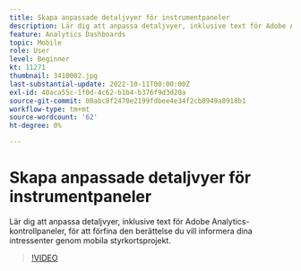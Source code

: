 ```yaml
---
title: Skapa anpassade detaljvyer för instrumentpaneler
description: Lär dig att anpassa detaljvyer, inklusive text för Adobe Analytics-kontrollpaneler, för att förfina den berättelse du vill informera dina intressenter genom mobila styrkortsprojekt.
feature: Analytics Dashboards
topic: Mobile
role: User
level: Beginner
kt: 11271
thumbnail: 3410002.jpg
last-substantial-update: 2022-10-11T00:00:00Z
exl-id: 40aca55c-1f0d-4c62-b1b4-b376f9d3d20a
source-git-commit: 00abc8f2470e2199fdbee4e34f2cb8949a8918b1
workflow-type: tm+mt
source-wordcount: '62'
ht-degree: 0%

---
```


# Skapa anpassade detaljvyer för instrumentpaneler

Lär dig att anpassa detaljvyer, inklusive text för Adobe Analytics-kontrollpaneler, för att förfina den berättelse du vill informera dina intressenter genom mobila styrkortsprojekt.

>[!VIDEO](https://video.tv.adobe.com/v/3410002/?quality=12&learn=on)
